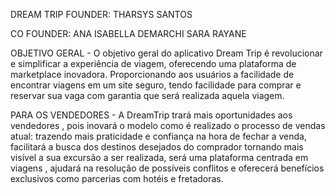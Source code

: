 DREAM TRIP
FOUNDER: THARSYS SANTOS 

CO FOUNDER: ANA ISABELLA DEMARCHI
SARA RAYANE

OBJETIVO GERAL - O objetivo geral do aplicativo Dream Trip é revolucionar e simplificar a experiência de viagem, oferecendo uma plataforma de marketplace inovadora. Proporcionando aos usuários a facilidade de encontrar viagens em um site seguro, tendo facilidade para comprar e reservar sua vaga com garantia que será realizada aquela viagem.

PARA OS VENDEDORES - A DreamTrip trará mais oportunidades aos vendedores , pois inovará o modelo como é realizado o processo de vendas atual: trazendo mais praticidade e confiança na hora de fechar a venda, facilitará a busca dos destinos desejados do comprador tornando mais visível a sua excursão a ser realizada, será uma plataforma centrada em viagens , ajudará na resolução de possíveis conflitos e oferecerá benefícios exclusivos como parcerias com hotéis e fretadoras.
